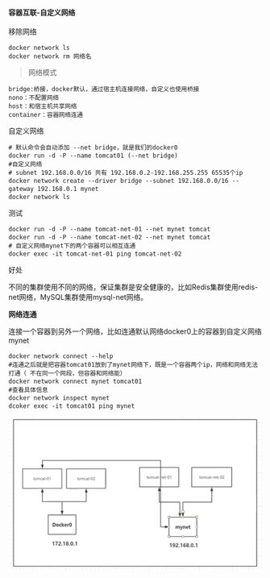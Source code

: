 #### 容器互联-自定义网络

移除网络
```
docker network ls
docker network rm 网络名
```

> 网络模式

```
bridge:桥接，docker默认，通过宿主机连接网络，自定义也使用桥接
nono：不配置网络
host：和宿主机共享网络
container：容器网络连通
```

自定义网络

```
# 默认命令会自动添加 --net bridge，就是我们的docker0
docker run -d -P --name tomcat01 (--net bridge)
#自定义网络
# subnet 192.168.0.0/16 共有 192.168.0.2-192.168.255.255 65535个ip
docker network create --driver bridge --subnet 192.168.0.0/16 --gateway 192.168.0.1 mynet
docker network ls
```
测试
```
docker run -d -P --name tomcat-net-01 --net mynet tomcat
docker run -d -P --name tomcat-net-02 --net mynet tomcat
# 自定义网络mynet下的两个容器可以相互连通
docker exec -it tomcat-net-01 ping tomcat-net-02
```

好处

不同的集群使用不同的网络，保证集群是安全健康的，比如Redis集群使用redis-net网络，MySQL集群使用mysql-net网络。

**网络连通**

连接一个容器到另外一个网络，比如连通默认网络docker0上的容器到自定义网络mynet
```
docker network connect --help
#连通之后就是把容器tomcat01放到了mynet网络下，既是一个容器两个ip，网络和网络无法打通（ 不在同一个网段，但容器和网络能）
docker network connect mynet tomcat01
#查看具体信息
docker network inspect mynet
dcoker exec -it tomcat01 ping mynet
```
![自定义网络](../pic/docker/docker10.png)
